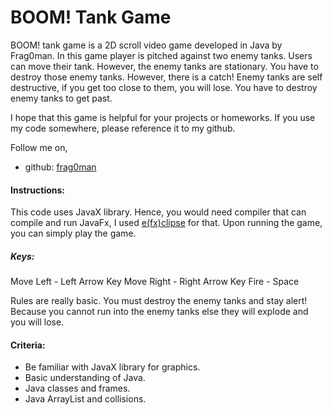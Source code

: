 # BOOM! Tank Game
BOOM! tank game is a 2D scroll video game developed in Java by Frag0man. In this game player is pitched against two enemy tanks. Users can move their tank. However, the enemy tanks are stationary. You have to destroy those enemy tanks. However, there is a catch! Enemy tanks are self destructive, if you get too close to them, you will lose. You have to destroy enemy tanks to get past.

I hope that this game is helpful for your projects or homeworks. If you use my code somewhere, please reference it to my github.

Follow me on,
* github: [frag0man](https://github.com/frag0man)

#### Instructions:
This code uses JavaX library. Hence, you would need compiler that can compile and run JavaFx, I used [e(fx)clipse](https://www.eclipse.org/efxclipse/install.html) for that. Upon running the game, you can simply play the game.

##### Keys:
Move Left - Left Arrow Key
Move Right - Right Arrow Key
Fire - Space

Rules are really basic. You must destroy the enemy tanks and stay alert! Because you cannot run into the enemy tanks else they will explode and you will lose.

#### Criteria:

* Be familiar with JavaX library for graphics.
* Basic understanding of Java.
* Java classes and frames.
* Java ArrayList and collisions.

